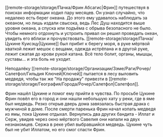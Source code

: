 [[remote-storage/storage/Пачка/Фрин Абсагис|Фрин]] путешествуя в поисках информации ходил пару месяцев. Он узнал случайно, что недалеко есть берег океана. До этого ему удавалось наблюдать за океаном, но лишь издали свысока, ведь Лес Душ находится выше уровня океана, а спуска или подъёма с обрыва безопасного не было. Чтобы немного отдохнуть и устроить привал он решил проведать океан, увидеть его вблизи и прочувствовать.
[[remote-storage/storage/Пачка/Цукине Куисэцу|Цукине]] был прибит к берегу моря, в руке мёртвой хваткой лежит мешок с вещами, одежда истрёпана и в другой руке, лежит сжатая до крови рукой катана. Всё тело болит, органы, мышцы, суставы... и эта боль не уходит.

Неподалёку [[remote-storage/storage/Организации/Зэме/Раги/Рочер/Салетфол/Гильдия Ключей|Ключей]] пытается в лесу выловить медведя, чтобы так же "На продажу" привезти в [[remote-storage/storage/География/Города/Рочер/Салетфол|Салетфол]].

Фрин нашёл Цукине и помог ему прийти в чувства. По просьбе Цукине Фрин повёл его в город и они нашли небольшую хату у реки, где в яме был медведь. Резко открыв дверь дома завязалась быстрая драка с мужчиной в доме. После смерти паренька Фрин начал копать медведя из ямы, пока Цукине отдыхал. 
Вернулись два других бандита - Иллат и Серж, увидев через окно мёртвого Савелия они напали на двух незнакомцев. Сержа в реке убил выбравшийся медведь. Цукине чуть был не убит Иллатом, но его смог спасти Фрин.

